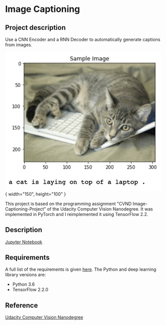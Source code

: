 [//]: # (Image References)

[image1]: ./images/caption_.png "caption" 

# Image Captioning

## Project description
Use a CNN Encoder and a RNN Decoder to automatically generate captions from images.

![caption][image1]{ width="150", height="100" }

This project is based on the programming assignment "CVND Image-Captioning-Project" of the Udacity Computer Vision Nanodegree. It was implemented in PyTorch and I reimplemented it using TensorFlow 2.2. 

## Description
[Jupyter Notebook](https://nbviewer.jupyter.org/github/vgkortsas/NLP_projects/blob/master/Image_Captioning/Image_Captioning.ipynb)

## Requirements
A full list of the requirements is given [here](https://github.com/vgkortsas/NLP_projects/blob/master/Image_Captioning/requirements.txt). The Python and deep learning library versions are:
- Python 3.6
- TensorFlow 2.2.0

## Reference
[Udacity Computer Vision Nanodegree](https://www.udacity.com/course/computer-vision-nanodegree--nd891)
